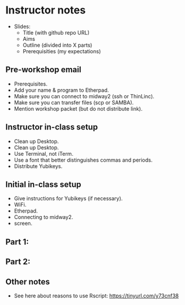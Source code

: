 # Instructor notes

* Slides:
    - Title (with github repo URL)
    - Aims
	- Outline (divided into X parts)
	- Prerequisities (my expectations)

## Pre-workshop email

+ Prerequisites.
+ Add your name & program to Etherpad.
+ Make sure you can connect to midway2 (ssh or ThinLinc).
+ Make sure you can transfer files (scp or SAMBA).
+ Mention workshop packet (but do not distribute link).

## Instructor in-class setup

+ Clean up Desktop.
+ Clean up Desktop.
+ Use Terminal, not iTerm.
+ Use a font that better distinguishes commas and periods.
+ Distribute Yubikeys.

## Initial in-class setup

+ Give instructions for Yubikeys (if necessary).
+ WiFi.
+ Etherpad.
+ Connecting to midway2.
+ screen.

## Part 1:

## Part 2: 

## Other notes

+ See here about reasons to use Rscript:
  https://tinyurl.com/y73cnf38
